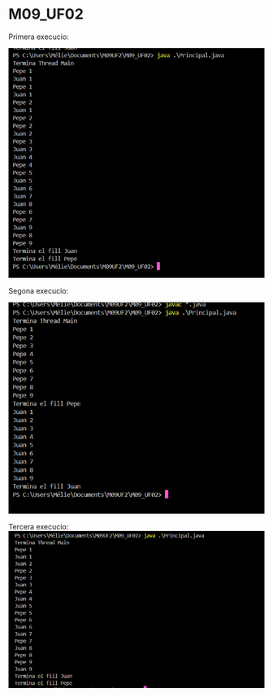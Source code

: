 # M09_UF02

Primera execucio:

![alt text](image.png)

Segona execucio:

![alt text](image-1.png)

Tercera execucio:
![alt text](image-2.png)
